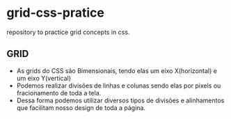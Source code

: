 # grid-css-pratice
 repository to practice grid concepts in css.

## GRID

- As grids do CSS são Bimensionais, tendo elas um eixo X(horizontal) e um eixo Y(vertical)
- Podemos realizar divisões de linhas e colunas sendo elas por pixels ou fracionamento de toda a tela.
- Dessa forma podemos utilizar diversos tipos de divisões e alinhamentos que facilitam nosso design de toda a página.
